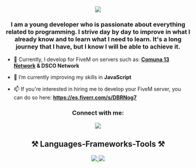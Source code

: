 <!--<h1 align="center">Hi 👋, I'm Carlos Carrillo.</h1>-->
<h1 align="center" class="heading-element" dir="auto">
  <a href="https://git.io/typing-svg"><img src="https://readme-typing-svg.herokuapp.com?font=Fira%20Code;size=50&amp;center=true&amp;&color=7144CFFF&vCenter=true&amp;width=500&amp;height=70&amp;duration=4000&amp;lines=Hi%2C+There!;I'm+iDannx" style="max-width: 100%" /></a>
</h1>
<h3 align="center">I am a young developer who is passionate about everything related to programming. I strive day by day to improve in what I already know and to learn what I need to learn. It's a long journey that I have, but I know I will be able to achieve it.</h3>

- 🔭 Currently, I develop for FiveM on servers such as: **[Comuna 13 Network](https://comuna13rp.vercel.app/) & DSCO Network**

- 🌱 I’m currently improving my skills in **JavaScript**

- 📫 If you're interested in hiring me to develop your FiveM server, you can do so here: **https://es.fiverr.com/s/DBRNog7**

<h3 align="center">Connect with me:</h3>
<p align="center">
<a href="https://discord.gg/idannull" target="blank"><img align="center" src="https://skillicons.dev/icons?i=discord"/></a>
</p>

<h2 align="center" class="heading-element" dir="auto">⚒️ Languages-Frameworks-Tools ⚒️</h2>
<p align="center">
  <a href="https://skillicons.dev">
    <img src="https://skillicons.dev/icons?i=js,html,css,bootstrap,php,mysql,firebase,blender,ps"/>
  </a>
  <a href="https://skillicons.dev">
    <img src="https://skillicons.dev/icons?i=tailwind,angular,ts,vite,lua,discord,github"/>
  </a>
</p>

<!--<p align="center"> <a href="https://angular.io" target="_blank" rel="noreferrer"> <img src="https://angular.io/assets/images/logos/angular/angular.svg" alt="angular" width="40" height="40"/> </a> <a href="https://getbootstrap.com" target="_blank" rel="noreferrer"> <img src="https://raw.githubusercontent.com/devicons/devicon/master/icons/bootstrap/bootstrap-plain-wordmark.svg" alt="bootstrap" width="40" height="40"/> </a> <a href="https://www.w3schools.com/css/" target="_blank" rel="noreferrer"> <img src="https://raw.githubusercontent.com/devicons/devicon/master/icons/css3/css3-original-wordmark.svg" alt="css3" width="40" height="40"/> </a> <a href="https://firebase.google.com/" target="_blank" rel="noreferrer"> <img src="https://www.vectorlogo.zone/logos/firebase/firebase-icon.svg" alt="firebase" width="40" height="40"/> </a> <a href="https://www.w3.org/html/" target="_blank" rel="noreferrer"> <img src="https://raw.githubusercontent.com/devicons/devicon/master/icons/html5/html5-original-wordmark.svg" alt="html5" width="40" height="40"/> </a> <a href="https://developer.mozilla.org/en-US/docs/Web/JavaScript" target="_blank" rel="noreferrer"> <img src="https://raw.githubusercontent.com/devicons/devicon/master/icons/javascript/javascript-original.svg" alt="javascript" width="40" height="40"/> </a> <a href="https://www.mysql.com/" target="_blank" rel="noreferrer"> <img src="https://raw.githubusercontent.com/devicons/devicon/master/icons/mysql/mysql-original-wordmark.svg" alt="mysql" width="40" height="40"/> </a> <a href="https://www.php.net" target="_blank" rel="noreferrer"> <img src="https://raw.githubusercontent.com/devicons/devicon/master/icons/php/php-original.svg" alt="php" width="40" height="40"/> </a> <a href="https://www.postgresql.org" target="_blank" rel="noreferrer"> <img src="https://raw.githubusercontent.com/devicons/devicon/master/icons/postgresql/postgresql-original-wordmark.svg" alt="postgresql" width="40" height="40"/> </a> <a href="https://tailwindcss.com/" target="_blank" rel="noreferrer"> <img src="https://www.vectorlogo.zone/logos/tailwindcss/tailwindcss-icon.svg" alt="tailwind" width="40" height="40"/> </a> <a href="https://www.typescriptlang.org/" target="_blank" rel="noreferrer"> <img src="https://raw.githubusercontent.com/devicons/devicon/master/icons/typescript/typescript-original.svg" alt="typescript" width="40" height="40"/> </a> <a href="https://git-scm.com/" target="_blank" rel="noreferrer"> <img src="https://www.vectorlogo.zone/logos/git-scm/git-scm-icon.svg" alt="git" width="40" height="40"/> </a> </p>-->
